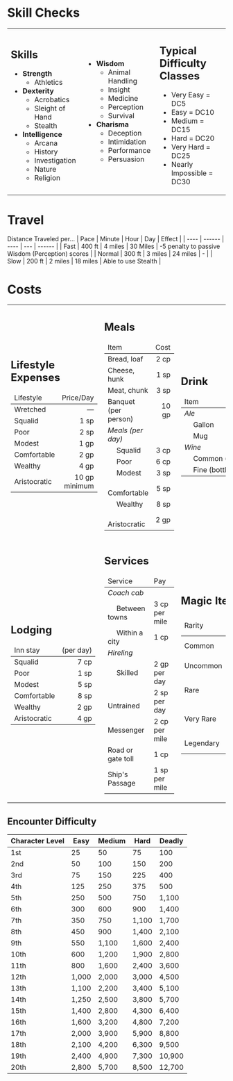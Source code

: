 # Skill Checks

<table><tr><td>

## Skills

- **Strength**
  - Athletics
- **Dexterity**
  - Acrobatics
  - Sleight of Hand
  - Stealth
- **Intelligence**
  - Arcana
  - History
  - Investigation
  - Nature
  - Religion

</td><td>

- **Wisdom**
  - Animal Handling
  - Insight
  - Medicine
  - Perception
  - Survival
- **Charisma**
  - Deception
  - Intimidation
  - Performance
  - Persuasion

</td><td>

## Typical Difficulty Classes

 - Very Easy = DC5
 - Easy = DC10
 - Medium = DC15
 - Hard = DC20
 - Very Hard = DC25
 - Nearly Impossible = DC30

</td></tr></table>

# Travel

Distance Traveled per...
| Pace | Minute | Hour | Day | Effect |
| ---- | ------ | ---- | --- | ------ |
| Fast | 400 ft | 4 miles | 30 Miles | -5 penalty to passive Wisdom (Perception) scores |
| Normal | 300 ft | 3 miles | 24 miles | - |
| Slow | 200 ft | 2 miles | 18 miles | Able to use Stealth |

# Costs

<table>
  <tr>
    <td>
      <h2>Lifestyle Expenses</h2>
        <table>
          <thead>
            <tr>
              <td>Lifestyle</td>
              <td style="text-align: right;">Price/Day</td>
            </tr>
          </thead>
          <tbody>
            <tr>
              <td>Wretched</td>
              <td style="text-align: right;">—</td>
            </tr>
            <tr>
              <td>Squalid</td>
              <td style="text-align: right;">1 sp</td>
            </tr>
            <tr>
              <td>Poor</td>
              <td style="text-align: right;">2 sp<br></td>
            </tr>
            <tr>
              <td>Modest</td>
              <td style="text-align: right;">1 gp</td>
            </tr>
            <tr>
              <td>Comfortable</td>
              <td style="text-align: right;">2 gp<br></td>
            </tr>
            <tr>
              <td>Wealthy</td>
              <td style="text-align: right;">4 gp</td>
            </tr>
            <tr>
              <td>Aristocratic</td>
              <td style="text-align: right;">10 gp minimum<br></td>
            </tr>
          </tbody>
        </table>
    </td>
    <td>
      <h2>Meals</h2>
      <table>
        <thead>
          <tr>
            <td>Item</td>
            <td style="text-align: right;">Cost</td>
          </tr>
        </thead>
        <tbody>
          <tr>
            <td>Bread, loaf<br></td>
            <td style="text-align: right;">2 cp<br></td>
          </tr>
          <tr>
            <td>Cheese, hunk<br></td>
            <td style="text-align: right;">1 sp</td>
          </tr>
          <tr>
            <td>Meat, chunk<br></td>
            <td style="text-align: right;">3 sp</td>
          </tr>
          <tr>
            <td>Banquet (per person)<br></td>
            <td style="text-align: right;">10 gp</td>
          </tr>
          <tr>
            <td><em>Meals (per day)<br></em></td>
            <td style="text-align: right;"></td>
          </tr>
          <tr>
            <td>  Squalid</td>
            <td style="text-align: right;">3 cp</td>
          </tr>
          <tr>
            <td>  Poor</td>
            <td style="text-align: right;">6 cp<br></td>
          </tr>
          <tr>
            <td>  Modest</td>
            <td style="text-align: right;">3 sp</td>
          </tr>
          <tr>
            <td>  Comfortable</td>
            <td style="text-align: right;">5 sp<br></td>
          </tr>
          <tr>
            <td>  Wealthy</td>
            <td style="text-align: right;">8 sp</td>
          </tr>
          <tr>
            <td>  Aristocratic</td>
            <td style="text-align: right;">2 gp<br></td>
          </tr>
        </tbody>
      </table>
    </td>
    <td>
      <h2>Drink</h2>
      <table>
        <thead>
          <tr>
            <td>Item</td>
            <td style="text-align: right;">Cost</td>
          </tr>
        </thead>
        <tbody>
          <tr>
            <td><em>Ale</em></td>
            <td style="text-align: right;"></td>
          </tr>
          <tr>
            <td>  Gallon</td>
            <td style="text-align: right;">2 sp</td>
          </tr>
          <tr>
            <td>  Mug</td>
            <td style="text-align: right;">4 cp<br></td>
          </tr>
          <tr>
            <td><em>Wine</em></td>
            <td style="text-align: right;"></td>
          </tr>
          <tr>
            <td>  Com⁠mon (pitcher)</td>
            <td style="text-align: right;">2 sp<br></td>
          </tr>
          <tr>
            <td>  Fine (bottle)</td>
            <td style="text-align: right;">10 gp</td>
          </tr>
        </tbody>
      </table>
    </td>
  </tr>
  <tr>
    <td>
      <h2>Lodging</h2>
      <table>
        <thead>
          <tr>
            <td>Inn stay</td>
            <td style="text-align: right;">(per day)</td>
          </tr>
        </thead>
        <tbody>
          <tr>
            <td>Squalid</td>
            <td style="text-align: right;">7 cp</td>
          </tr>
          <tr>
            <td>Poor</td>
            <td style="text-align: right;">1 sp<br></td>
          </tr>
          <tr>
            <td>Modest</td>
            <td style="text-align: right;">5 sp</td>
          </tr>
          <tr>
            <td>Comfortable<br></td>
            <td style="text-align: right;">8 sp<br></td>
          </tr>
          <tr>
            <td>Wealthy</td>
            <td style="text-align: right;">2 gp</td>
          </tr>
          <tr>
            <td>Aristocratic</td>
            <td style="text-align: right;">4 gp<br></td>
          </tr>
        </tbody>
      </table>
    </td>
    <td>
      <h2>Services</h2>
      <table>
        <thead>
          <tr>
            <td>Service</td>
            <td>Pay</td>
          </tr>
        </thead>
        <tbody>
          <tr>
            <td><em>Coach cab</em></td>
            <td></td>
          </tr>
          <tr>
            <td>  Between towns</td>
            <td>3 cp per mile<br></td>
          </tr>
          <tr>
            <td>  Within a city</td>
            <td>1 cp<br></td>
          </tr>
          <tr>
            <td><em>Hireling</em></td>
            <td></td>
          </tr>
          <tr>
            <td>  Sk⁠illed</td>
            <td>2 gp per day<br></td>
          </tr>
          <tr>
            <td>  Untrained</td>
            <td>2 sp per day<br></td>
          </tr>
          <tr>
            <td>Messenger</td>
            <td>2 cp per mile<br></td>
          </tr>
          <tr>
            <td>Road or gate toll<br></td>
            <td>1 cp<br></td>
          </tr>
          <tr>
            <td>Ship's Passage<br></td>
            <td>1 sp per mile<br></td>
          </tr>
        </tbody>
      </table>
    </td>
    <td>
      <h2>Magic Item Rarity</h2>
      <table>
        <thead>
          <tr>
            <td>Rarity</td>
            <td>Character Level</td>
            <td>Value</td>
          </tr>
        </thead>
        <tbody>
          <tr>
            <td>Common</td>
            <td>1st or higher</td>
            <td>50-100 gp</td>
          </tr>
          <tr>
            <td>Uncommon</td>
            <td>1st or higher</td>
            <td>101-500 gp</td>
          </tr>
          <tr>
            <td>Rare</td>
            <td>5th or higher</td>
            <td>501-5000 gp</td>
          </tr>
          <tr>
            <td>Very Rare</td>
            <td>11th or higher</td>
            <td>5001-50000 gp</td>
          </tr>
          <tr>
            <td>Legendary</td>
            <td>17th or higher</td>
            <td>50001+ gp</td>
          </tr>
        </tbody>
      </table>
    </td>
  </tr>
</table>

## Encounter Difficulty

| Character Level | Easy | Medium | Hard | Deadly |
| --- | --- | --- | --- | --- |
| 1st | 25 | 50 | 75 | 100 |
| 2nd | 50 | 100 | 150 | 200 | 
| 3rd | 75 | 150 | 225 | 400 |
| 4th | 125 | 250 | 375 | 500 |
| 5th | 250 | 500 | 750 | 1,100 |
| 6th | 300 | 600 | 900 | 1,400 |
| 7th | 350 | 750 | 1,100 | 1,700 |
| 8th | 450 | 900 | 1,400 | 2,100 |
| 9th | 550 | 1,100 | 1,600 | 2,400 |
| 10th | 600 | 1,200 | 1,900 | 2,800 |
| 11th | 800 | 1,600 | 2,400 | 3,600 |
| 12th | 1,000 | 2,000 | 3,000 | 4,500 |
| 13th | 1,100 | 2,200 | 3,400 | 5,100 |
| 14th | 1,250 | 2,500 | 3,800 | 5,700 |
| 15th | 1,400 | 2,800 | 4,300 | 6,400 |
| 16th | 1,600 | 3,200 | 4,800 | 7,200 |
| 17th | 2,000 | 3,900 | 5,900 | 8,800 |
| 18th | 2,100 | 4,200 | 6,300 | 9,500 |
| 19th | 2,400 | 4,900 | 7,300 | 10,900 |
| 20th | 2,800 | 5,700 | 8,500 | 12,700 |
